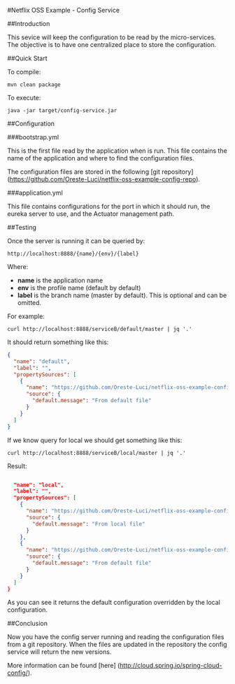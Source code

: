 #Netflix OSS Example - Config Service

##Introduction

This sevice will keep the configuration to be read by the micro-services. The objective is to have one centralized place to store the configuration.

##Quick Start

To compile:

```ShellSession
mvn clean package
```

To execute:

```ShellSession
java -jar target/config-service.jar
```

##Configuration

###bootstrap.yml

This is the first file read by the application when is run. This file contains the name of the application and where to find the configuration files.

The configuration files are stored in the following [git repository] (https://github.com/Oreste-Luci/netflix-oss-example-config-repo).

###application.yml

This file contains configurations for the port in which it should run, the eureka server to use, and the Actuator management path.

##Testing

Once the server is running it can be queried by:

```ShellSession
http://localhost:8888/{name}/{env}/{label}
```

Where:

* **name** is the application name
* **env** is the profile name (default by default)
* **label** is the branch name (master by default). This is optional and can be omitted.

For example:

```ShellSession
curl http://localhost:8888/serviceB/default/master | jq '.'
```

It should return something like this:

```json
{
  "name": "default",
  "label": "",
  "propertySources": [
    {
      "name": "https://github.com/Oreste-Luci/netflix-oss-example-config-repo/serviceB.properties",
      "source": {
        "default.message": "From default file"
      }
    }
  ]
}
```

If we know query for local we should get something like this:

```ShellSession
curl http://localhost:8888/serviceB/local/master | jq '.'
```

Result:

```json

  "name": "local",
  "label": "",
  "propertySources": [
    {
      "name": "https://github.com/Oreste-Luci/netflix-oss-example-config-repo/serviceB-local.properties",
      "source": {
        "default.message": "From local file"
      }
    },
    {
      "name": "https://github.com/Oreste-Luci/netflix-oss-example-config-repo/serviceB.properties",
      "source": {
        "default.message": "From default file"
      }
    }
  ]
}
```

As you can see it returns the default configuration overridden by the local configuration.
 
##Conclusion

Now you have the config server running and reading the configuration files from a git repository. When the files are updated in the repository the config service will return the new versions.

More information can be found [here] (http://cloud.spring.io/spring-cloud-config/).

